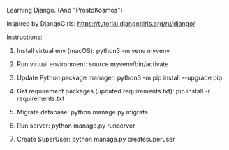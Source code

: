 Learning Django. (And "ProstoKosmos")

Inspired by DjangoGirls:
https://tutorial.djangogirls.org/ru/django/

Instructions:
1) Install virtual env (macOS):
python3 -m venv myvenv

2) Run virtual environment:
source myvenv/bin/activate

3) Update Python package manager:
python3 -m pip install --upgrade pip

4) Get requirement packages (updated requirements.txt):
pip install -r requirements.txt

5) Migrate database:
python manage.py migrate

6) Run server:
python manage.py runserver

7) Create SuperUser:
python manage.py createsuperuser